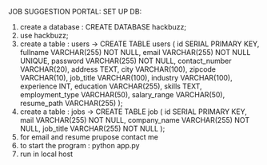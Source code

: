JOB SUGGESTION PORTAL:
SET UP DB:
1) create a database : CREATE DATABASE hackbuzz;
2)  use hackbuzz;
3)  create a table : users ->  CREATE TABLE users (
         id SERIAL PRIMARY KEY,
         fullname VARCHAR(255) NOT NULL,
         email VARCHAR(255) NOT NULL UNIQUE,
         password VARCHAR(255) NOT NULL,
         contact_number VARCHAR(20),
         address TEXT,
         city VARCHAR(100),
         zipcode VARCHAR(10),
         job_title VARCHAR(100),
         industry VARCHAR(100),
         experience INT,
         education VARCHAR(255),
         skills TEXT,
         employment_type VARCHAR(50),
         salary_range VARCHAR(50),
         resume_path VARCHAR(255)
     );
4) create a table : jobs -> CREATE TABLE job (
         id SERIAL PRIMARY KEY,
         mail VARCHAR(255) NOT NULL,
         company_name VARCHAR(255) NOT NULL,
         job_title VARCHAR(255) NOT NULL
     );
5) for email and resume prupose contact me
6) to start the program : python app.py
7) run in local host
